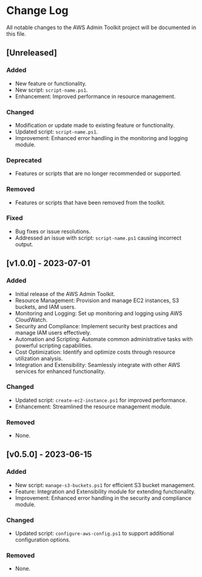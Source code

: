 # Change Log

All notable changes to the AWS Admin Toolkit project will be documented in this file.

## [Unreleased]

### Added

- New feature or functionality.
- New script: `script-name.ps1`.
- Enhancement: Improved performance in resource management.

### Changed

- Modification or update made to existing feature or functionality.
- Updated script: `script-name.ps1`.
- Improvement: Enhanced error handling in the monitoring and logging module.

### Deprecated

- Features or scripts that are no longer recommended or supported.

### Removed

- Features or scripts that have been removed from the toolkit.

### Fixed

- Bug fixes or issue resolutions.
- Addressed an issue with script: `script-name.ps1` causing incorrect output.

## [v1.0.0] - 2023-07-01

### Added

- Initial release of the AWS Admin Toolkit.
- Resource Management: Provision and manage EC2 instances, S3 buckets, and IAM users.
- Monitoring and Logging: Set up monitoring and logging using AWS CloudWatch.
- Security and Compliance: Implement security best practices and manage IAM users effectively.
- Automation and Scripting: Automate common administrative tasks with powerful scripting capabilities.
- Cost Optimization: Identify and optimize costs through resource utilization analysis.
- Integration and Extensibility: Seamlessly integrate with other AWS services for enhanced functionality.

### Changed

- Updated script: `create-ec2-instance.ps1` for improved performance.
- Enhancement: Streamlined the resource management module.

### Removed

- None.

## [v0.5.0] - 2023-06-15

### Added

- New script: `manage-s3-buckets.ps1` for efficient S3 bucket management.
- Feature: Integration and Extensibility module for extending functionality.
- Improvement: Enhanced error handling in the security and compliance module.

### Changed

- Updated script: `configure-aws-config.ps1` to support additional configuration options.

### Removed

- None.

